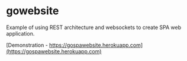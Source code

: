 
# gowebsite
Example of using REST architecture and websockets to create SPA web application.

[Demonstration - https://gospawebsite.herokuapp.com](https://gospawebsite.herokuapp.com)


